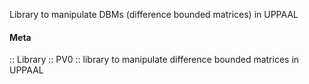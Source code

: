 Library to manipulate DBMs (difference bounded matrices) in UPPAAL

#### Meta
:: Library
:: PV0 :: library to manipulate difference bounded matrices in UPPAAL